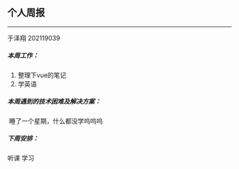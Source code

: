 ## 个人周报

***

于泽翔 202119039

##### 本周工作：

1. 整理下vue的笔记
1. 学英语

##### 本周遇到的技术困难及解决方案：

​	睡了一个星期，什么都没学呜呜呜

##### 下周安排：

听课 学习